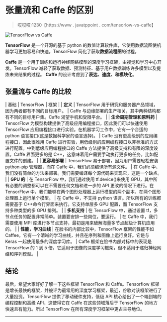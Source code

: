 # 张量流和 Caffe 的区别

> 哎哎哎:1230【https://www . javatppoint . com/tensorlow-vs-caffe】

![TensorFlow vs Caffe](../Images/6f5264253cbe50170ea5e322be0cb7f3.png)

**TensorFlow** 是一个开源的基于 python 的数值计算软件库，它使用数据流图使机器学习更加容易和快速。TensorFlow 简化了获取**数据流程图**的过程。

**Caffe** 是一个用于训练和运行神经网络模型的深度学习框架，由视觉和学习中心开发。TensorFlow 减轻了获取数据、预测特征、基于用户数据训练许多模型以及提炼未来结果的过程。 **Caffe** 的设计考虑到了**表达、速度、**和**模块化**。

## 张量流与 Caffe 的比较

| 基础 | TensorFlow | 框架 |
| **定义** | TensorFlow 用于研究和服务器产品领域，因为两者都有不同的目标用户。 | Caffe 与边缘部署的生产相关，其中两种结构都有不同的目标用户集。Caffe 渴望手机和受限平台。 |
| **生命周期管理和原料药** | TensorFlow 为模型构建提供了高级应用编程接口，因此我们可以快速使用 TensorFlow 应用编程接口进行实验。在机器学习工作中，它有一个合适的 python 语言接口(这是数据科学家的语言选择)。 | Caffe 没有更高级别的应用编程接口，因此很难用 Caffe 进行实验，用低级别的应用编程接口以非标准的方式进行配置。中到低级应用编程接口的 Caffe 方法提供了高级支持和有限的深度设置。Caffe 界面更多的是 C++，这意味着用户需要手动执行更多的任务，比如配置文件的创建。 |
| **更容易部署** | TensorFlow 易于部署，因为用户需要轻松安装 python-pip 管理器，而在 Caffe 中，我们必须编译所有源文件。 | 在 Caffe 中，我们没有简单的方法来部署。我们需要编译每个源代码来实现它，这是一个缺点。 |
| **GPU 的** | 在 TensorFlow 中，我们通过使用 tf.device()来使用 GPU，其中所有必要的调整都可以在不需要任何文档和进一步的 API 更改的情况下进行。在 TensorFlow 中，我们能够在两个图形处理器上运行模型的两个副本，在两个图形处理器上运行单个模型。 | 在 Caffe 中，不支持 python 语言。所以所有的训练都需要基于 C++命令行界面来执行。它支持单层多 GPU 配置，而 TensorFlow 支持多种类型的多 GPU 排列。 |
| **多机支持** | 在 TensorFlow 中，通过设置 tf，多节点任务的配置非常简单。装置要安排一些岗位，要运行。 | 在 Caffe 中，我们需要使用 MPI 库进行多节点支持，最初是用来破解海量多节点超级计算机应用的。 |
| **性能，学习曲线** | 在脸书的内部比较中，TensorFlow 框架的性能不如 Caffee。它有一个清晰的学习曲线，并且在序列和图像上运行良好。它是与 Keras 一起使用最多的深度学习库。 | Caffe 框架在脸书内部对标中的表现是 TensorFlow 的 1 到 5 倍。它适用于图像的深度学习框架，但不适用于递归神经网络和序列模型。 |

## 结论

最后，希望大家好好了解一下这些框架 TensorFlow 和 Caffe。Tensorflow 框架是增长最快的框架，并被评为最常用的深度学习框架，最近，谷歌对该框架进行了大量投资。TensorFlow 提供了移动硬件支持，低级 API 核心给出了一个端到端的编程控制和高级 API，这使得它在 Caffe 在这些领域落后于 TensorFlow 的地方快速且有能力。所以 TensorFlow 在所有深度学习框架中更占主导地位。

* * *
